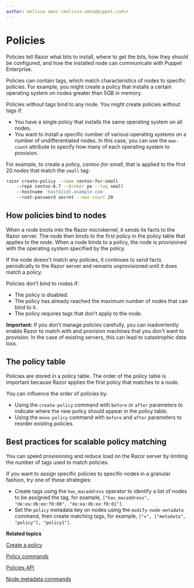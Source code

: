 ```yaml
---
author: melissa amos <melissa.amos@puppet.com\>
---
```


# Policies

Policies tell Razor what bits to install, where to get the bits, how they should be configured, and how the installed node can communicate with Puppet Enterprise.

Policies can contain tags, which match characteristics of nodes to specific policies. For example, you might create a policy that installs a certain operating system on nodes greater than 5GB in memory.

Policies without tags bind to any node. You might create policies without tags if:

-   You have a single policy that installs the same operating system on all nodes.
-   You want to install a specific number of various operating systems on a number of undifferentiated nodes. In this case, you can use the `max-count` attribute to specify how many of each operating system to provision.

For example, to create a policy, *centos-for-small*, that is applied to the first 20 nodes that match the `small` tag:

```bash
razor create-policy --name centos-for-small
	--repo centos-6.7 --broker pe --tag small
	--hostname 'host${id}.example.com'
	--root-password secret --max-count 20
```

## How policies bind to nodes

When a node boots into the Razor microkernel, it sends its facts to the Razor server. The node then binds to the first policy in the policy table that applies to the node. When a node binds to a policy, the node is provisioned with the operating system specified by the policy.

If the node doesn't match any policies, it continues to send facts periodically to the Razor server and remains unprovisioned until it does match a policy.

Policies don't bind to nodes if:

-   The policy is disabled.
-   The policy has already reached the maximum number of nodes that can bind to it.
-   The policy requires tags that don't apply to the node.

**Important:** If you don't manage policies carefully, you can inadvertently enable Razor to match with and provision machines that you don't want to provision. In the case of existing servers, this can lead to catastrophic data loss.

## The policy table

Policies are stored in a policy table. The order of the policy table is important because Razor applies the first policy that matches to a node.

You can influence the order of policies by:

-   Using the `create-policy` command with `before` or `after` parameters to indicate where the new policy should appear in the policy table.
-   Using the `move-policy` command with `before` and `after` parameters to reorder existing policies.

## Best practices for scalable policy matching

You can speed provisioning and reduce load on the Razor server by limiting the number of tags used to match policies.

If you want to assign specific policies to specific nodes in a granular fashion, try one of these strategies:

-   Create tags using the `has_macaddress` operator to identify a list of nodes to be assigned the tag, for example, `["has_macaddress", "de:ea:db:ee:f0:00", "de:ea:db:ee:f0:01"]`.
-   Set the `policy` metadata key on nodes using the `modify-node-metadata` command, then create matching tags, for example, `["=", ["metadata", "policy"], "policy1"]`.

**Related topics**  


[Create a policy](provisioning_a_windows_node.md#)

[Policy commands](using_the_razor_client.md#)

[Policies API](api_reference.md#)

[Node metadata commands](using_the_razor_client.md#)

